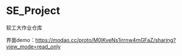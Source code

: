 # SE_Project
软工大作业仓库

界面demo：https://modao.cc/proto/M0lKveNs1irrnw4mGFaZ/sharing?view_mode=read_only
